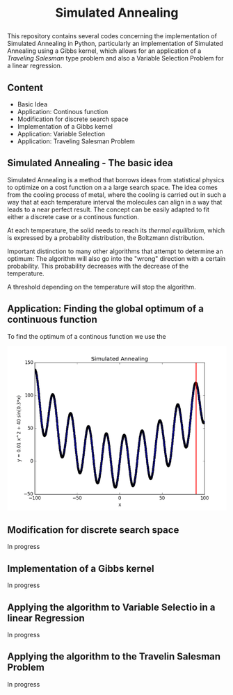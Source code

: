 # <p align='center'>Simulated Annealing</p>

This repository contains several codes concerning the implementation of Simulated Annealing in Python, particularly an implementation of Simulated Annealing using a Gibbs kernel, which allows for an application of a *Traveling Salesman* type problem and also a Variable Selection Problem for a linear regression.

## Content
* Basic Idea
* Application: Continous function
* Modification for discrete search space
* Implementation of a Gibbs kernel
* Application: Variable Selection 
* Application: Traveling Salesman Problem


## Simulated Annealing - The basic idea

Simulated Annealing is a method that borrows ideas from statistical physics to optimize on a cost function on a a large search space. The idea comes from the cooling process of metal, where the cooling is carried out in such a way that at each temperature interval the molecules can align in a way that leads to a near perfect result.
The concept can be easily adapted to fit either a discrete case or a continous function.

At each temperature, the solid needs to reach its *thermal equilibrium*, which is expressed by a probability distribution, the Boltzmann distribution.

Important distinction to many other algorithms that attempt to determine an optimum: The algorithm will also go into the "wrong" direction with a certain probability. This probability decreases with the decrease of the temperature. 

A threshold depending on the temperature will stop the algorithm. 

## Application: Finding the global optimum of a continuous function

To find the optimum of a continous function we use the 


<p align="center">
<img src="https://raw.githubusercontent.com/JeromeBau/SimulatedAnnealing/master/simulated_annealing_example.gif" alt='Simple example for a simulated annealing algorithm'/>
</p>


## Modification for discrete search space

In progress

## Implementation of a Gibbs kernel

In progress

## Applying the algorithm to Variable Selectio in a linear Regression

In progress

## Applying the algorithm to the Travelin Salesman Problem

In progress
